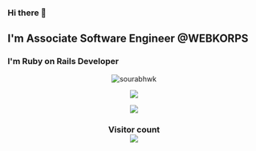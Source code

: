 ### Hi there 👋

<!--
**sourabhWK/sourabhwk** is a ✨ _special_ ✨ repository because its `README.md` (this file) appears on your GitHub profile.

Here are some ideas to get you started:

- 🔭 I’m currently working on ...
- 🌱 I’m currently learning ...
- 👯 I’m looking to collaborate on ...
- 🤔 I’m looking for help with ...
- 💬 Ask me about ...
- 📫 How to reach me: ...
- 😄 Pronouns: ...
- ⚡ Fun fact: ...
-->
## I'm Associate Software Engineer @WEBKORPS
### I'm Ruby on Rails Developer


<p align="center">
  <img src="https://github-readme-streak-stats.herokuapp.com/?user=sourabhwk&theme=merko" alt="sourabhwk" /></p>
  
<p align="center">
<img src="https://github-readme-stats.vercel.app/api?username=sourabhwk&show_icons=true&theme=merko">

<p align="center">
<img align="center" src="https://github-readme-stats-mauve-mu-95.vercel.app/api/top-langs/?username=sourabhwk&theme=merko&work=work">
 
 <h3 align="center"> 
  Visitor count <br>
  <img src="https://profile-counter.glitch.me/sourabhwk/count.svg" />
</h3>
